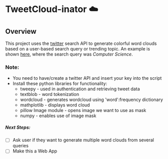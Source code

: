 # TweetCloud-inator :cloud:

## Overview
This project uses the [twitter](https://developer.twitter.com/en/docs/tweets/search/api-reference/get-search-tweets.html) search API to generate colorful word clouds based on a user-based search query or trending topic. An example is shown <a href = 'computerscience.png'>here</a>, where the search query was *Computer Science*. 

### Note: 
  - You need to have/create a twitter API and insert your key into the script
  - Install these python libraries for functionality:
      - tweepy - used in authentication and retrieving tweet data
      - textblob - word tokenization
      - wordcloud - generates wordcloud using 'word':frequency dictionary
      - mathplotlib - displays word cloud
      - pillow Image module - opens image we want to use as mask 
      - numpy - enables use of image mask

##### Next Steps:
- [ ] Ask user if they want to generate multiple word clouds from several queries
- [ ] Make this a Web App
